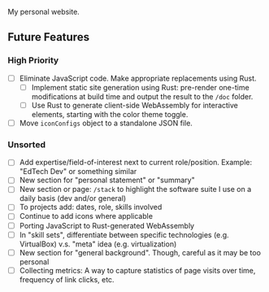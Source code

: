 My personal website.

## Future Features

### High Priority
- [ ] Eliminate JavaScript code. Make appropriate replacements using Rust.
  - [ ] Implement static site generation using Rust: pre-render one-time modifications at build time and output the result to the `/doc` folder.
  - [ ] Use Rust to generate client-side WebAssembly for interactive elements, starting with the color theme toggle.
- [ ] Move `iconConfigs` object to a standalone JSON file.

### Unsorted

- [ ] Add expertise/field-of-interest next to current role/position. Example: "EdTech Dev" or something similar
- [ ] New section for "personal statement"  or "summary"
- [ ] New section or page: `/stack` to highlight the software suite I use on a daily basis (dev and/or general)
- [ ] To projects add: dates, role, skills involved
- [ ] Continue to add icons where applicable
- [ ] Porting JavaScript to Rust-generated WebAssembly
- [ ] In "skill sets", differentiate between specific technologies (e.g. VirtualBox) v.s. "meta" idea (e.g. virtualization) 
- [ ] New section for "general background". Though, careful as it may be too personal
- [ ] Collecting metrics: A way to capture statistics of page visits over time, frequency of link clicks, etc.